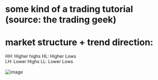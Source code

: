 # some kind of a trading tutorial (source: the trading geek)

# market structure + trend direction:

HH: Higher highs HL: Higher Lows <br>
LH: Lower Highs LL: Lower Lows <br>
<br>
![image](https://github.com/yuh00/trading/assets/92789132/5d85afc4-5c93-4e79-9a36-34fd13eee23b)

